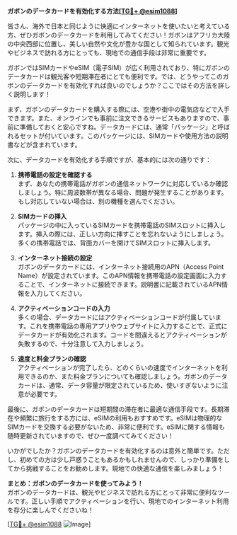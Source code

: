 **ガボンのデータカードを有効化する方法[[TG💪+ @esim1088](https://t.me/s/esim1088)]**

皆さん、海外で日本と同じように快適にインターネットを使いたいと考えている方、ぜひガボンのデータカードを利用してみてください！ガボンはアフリカ大陸の中央西部に位置し、美しい自然や文化が豊かな国として知られています。観光やビジネスで訪れる方にとっても、現地での通信手段は非常に重要です。

ガボンではSIMカードやeSIM（電子SIM）が広く利用されており、特にガボンのデータカードは観光客や短期滞在者にとても便利です。では、どうやってこのガボンのデータカードを有効化すれば良いのでしょうか？ここではその方法を詳しく説明します！

まず、ガボンのデータカードを購入する際には、空港や街中の電気店などで入手できます。また、オンラインでも事前に注文できるサービスもありますので、事前に準備しておくと安心ですね。データカードには、通常「パッケージ」と呼ばれるセットが付いています。このパッケージには、SIMカードや使用方法の説明書などが含まれています。

次に、データカードを有効化する手順ですが、基本的には次の通りです：

1. **携帯電話の設定を確認する**  
まず、あなたの携帯電話がガボンの通信ネットワークに対応しているか確認しましょう。特に周波数帯が異なる場合、問題が発生することがあります。もし対応していない場合は、別の機種を選んでください。

2. **SIMカードの挿入**  
パッケージの中に入っているSIMカードを携帯電話のSIMスロットに挿入します。挿入の際には、正しい方向に挿すことを忘れないようにしましょう。多くの携帯電話では、背面カバーを開けてSIMスロットに挿入します。

3. **インターネット接続の設定**  
ガボンのデータカードには、インターネット接続用のAPN（Access Point Name）が設定されています。このAPN情報を携帯電話の設定画面に入力することで、インターネットに接続できます。説明書に記載されているAPN情報を入力してください。

4. **アクティベーションコードの入力**  
多くの場合、データカードにはアクティベーションコードが付属しています。これを携帯電話の専用アプリやウェブサイトに入力することで、正式にデータカードが有効化されます。コードを間違えるとアクティベーションが失敗するので、十分注意して入力しましょう。

5. **速度と料金プランの確認**  
アクティベーションが完了したら、どのくらいの速度でインターネットを利用できるのか、また料金プランについても確認しましょう。ガボンのデータカードは、通常、データ容量が限定されているため、使いすぎないように注意が必要です。

最後に、ガボンのデータカードは短期間の滞在者に最適な通信手段です。長期滞在や頻繁に旅行をする方には、eSIMの利用もおすすめです。eSIMは物理的なSIMカードを交換する必要がないため、非常に便利です。eSIMに関する情報も随時更新されていますので、ぜひ一度調べてみてください！

いかがでしたか？ガボンのデータカードを有効化するのは意外と簡単です。ただし、初めての方は少し戸惑うこともあるかもしれませんので、しっかり準備をしてから挑戦することをお勧めします。現地での快適な通信を楽しみましょう！

**まとめ：ガボンのデータカードを使ってみよう！**  
ガボンのデータカードは、観光やビジネスで訪れる方にとって非常に便利なツールです。正しい手順でアクティベーションを行い、現地でのインターネット利用を存分に楽しんでくださいね！

[[TG💪+ @esim1088](https://t.me/s/esim1088) ![Image](https://i.postimg.cc/Y0z9fWf4/image.png)]